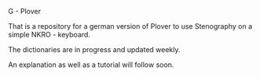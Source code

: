 G - Plover

That is a repository for a german version of Plover to use Stenography on a simple NKRO - keyboard.

The dictionaries are in progress and updated weekly.

An explanation as well as a tutorial will follow soon.
